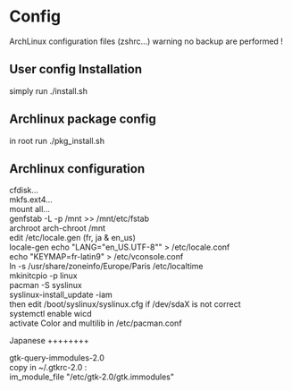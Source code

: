 Config
======

ArchLinux configuration files (zshrc...)
warning no backup are performed !

User config Installation
-------------------------

simply run ./install.sh

Archlinux package config
---------------------

in root run ./pkg_install.sh

Archlinux configuration
-----------------------

cfdisk...  
mkfs.ext4...  
mount all...  
genfstab -L -p /mnt >> /mnt/etc/fstab  
archroot arch-chroot /mnt  
edit /etc/locale.gen (fr, ja & en_us)  
locale-gen
echo "LANG=\"en_US.UTF-8\"" > /etc/locale.conf  
echo "KEYMAP=fr-latin9" > /etc/vconsole.conf  
ln -s /usr/share/zoneinfo/Europe/Paris /etc/localtime  
mkinitcpio -p linux  
pacman -S syslinux  
syslinux-install_update -iam  
then edit /boot/syslinux/syslinux.cfg if /dev/sdaX is not correct  
systemctl enable wicd  
activate Color and multilib in /etc/pacman.conf

Japanese
++++++++

gtk-query-immodules-2.0  
copy in ~/.gtkrc-2.0 :  
  im_module_file "/etc/gtk-2.0/gtk.immodules"
